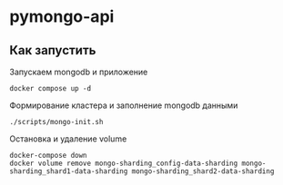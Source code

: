 # pymongo-api

## Как запустить

Запускаем mongodb и приложение

```shell
docker compose up -d
```

Формирование кластера и заполнение mongodb данными

```shell
./scripts/mongo-init.sh
```

Остановка и удаление volume
```shell
docker-compose down
docker volume remove mongo-sharding_config-data-sharding mongo-sharding_shard1-data-sharding mongo-sharding_shard2-data-sharding
```
